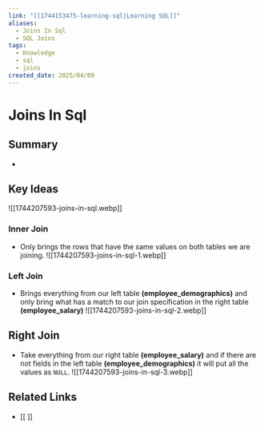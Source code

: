 ```yaml
---
link: "[[1744153475-learning-sql|Learning SQL]]"
aliases:
  - Joins In Sql
  - SQL Joins
tags:
  - Knowledge
  - sql
  - joins
created_date: 2025/04/09
---
```

# Joins In Sql

## Summary
- 

## Key Ideas
![[1744207593-joins-in-sql.webp]]
### Inner Join
- Only brings the rows that have the same values on both tables we are joining.
![[1744207593-joins-in-sql-1.webp]]
### Left Join
- Brings everything from our left table **(employee_demographics)** and only bring what has a match to our join specification in the right table **(employee_salary)**
![[1744207593-joins-in-sql-2.webp]]
## Right Join
- Take everything from our right table **(employee_salary)** and if there are not fields in the left table **(employee_demographics)** it will put all the values as `NULL`.
![[1744207593-joins-in-sql-3.webp]]

## Related Links
- [[ ]]
